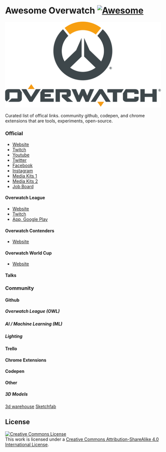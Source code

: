# Awesome Overwatch [![Awesome](https://cdn.rawgit.com/sindresorhus/awesome/d7305f38d29fed78fa85652e3a63e154dd8e8829/media/badge.svg)](https://awesome.re)

![Overwatch Official Logo](logo.png)

Curated list of offical links. community github, codepen, and chrome extensions that are tools, experiments, open-source.


### Official

- [Website](https://playoverwatch.com)
- [Twitch](https://www.twitch.tv/playoverwatch)
- [Youtube](https://www.youtube.com/channel/UClOf1XXinvZsy4wKPAkro2A)
- [Twitter](https://twitter.com/PlayOverwatch)
- [Facebook](https://www.facebook.com/PlayOverwatch)
- [Instagram](https://www.instagram.com/playoverwatch/)
- [Media Kits 1](https://playoverwatch.com/media/)
- [Media Kits 2](https://blizzard.gamespress.com/Overwatch)
- [Job Board](https://careers.blizzard.com/en-us/openings/all/overwatch,overwatch-league/all/all/1)

#### Overwatch League

- [Website](https://overwatchleague.com)
- [Twitch](https://www.twitch.tv/overwatchleague)
- [App, Google Play](https://play.google.com/store/apps/details?id=com.blizzard.owl)


#### Overwatch Contenders

- [Website](https://contenders.playoverwatch.com/)

#### Overwatch World Cup

- [Website](https://worldcup.playoverwatch.com/en-us/)

#### Talks


### Community

#### Github




##### Overwatch League (OWL)

##### AI / Machine Learning (ML)

##### Lighting



#### Trello


#### Chrome Extensions



#### Codepen


#### Other

##### 3D Models

[3d warehouse](https://3dwarehouse.sketchup.com/search/?backendClass=entity&q=%23Overwatch)
[Sketchfab](https://sketchfab.com/search?q=overwatch&sort_by=-pertinence&type=models)





## License

<a rel="license" href="http://creativecommons.org/licenses/by-sa/4.0/"><img alt="Creative Commons License" style="border-width:0" src="https://i.creativecommons.org/l/by-sa/4.0/88x31.png" /></a><br />This work is licensed under a <a rel="license" href="http://creativecommons.org/licenses/by-sa/4.0/">Creative Commons Attribution-ShareAlike 4.0 International License</a>.